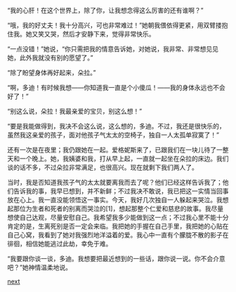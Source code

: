 
“我的心肝！在这个世界上，除了你，让我想念得这么厉害的还有谁啊？”

“哦，我的好丈夫！我十分高兴，可也非常难过！”她朝我偎依得更紧，用双臂搂抱住我。她又笑又哭，然后才安静下来，觉得非常快乐。

“一点没错！”她说，“你只需把我的情意告诉她，对她说，我非常、非常想见见她，此外我就没有别的愿望了。”

“除了盼望身体再好起来，朵拉。”

“啊，多迪！有时候我想——你知道我一直是个小傻瓜！——我的身体永远也不会好了！”

“别这么说，朵拉！我最亲爱的宝贝，别这么想！”

“要是我能做得到，我决不会这么说，这么想的，多迪。不过，我还是很快乐的，虽然我这亲爱的孩子，面对他孩子气太太的空椅子，独自一人太孤单寂寞了！”

还有一次是在夜里；我仍跟她在一起。爱格妮斯来了，已跟我们在一块儿待了一整天和一个晚上。她，我姨婆和我，打从早上起，一直就一起坐在朵拉的床边。我们谈的话不多，不过朵拉非常满足，也很高兴。现在就剩下我们两人了。

当时，我是否知道我孩子气的太太就要离我而去了呢？他们已经这样告诉我了；他们告诉我的事，我早已想到，并不新鲜；不过我决不敢说，我已把这一实情当回事放在心上。我一直没能领悟这一事实。今天，我好几次独自一人躲起来哭泣。我想起那位为生者和死者的别离而哭泣的[1]，想起那整个仁爱和慈悲的故事。我尽量想使自己达观，尽量安慰自己。我希望我多少能做到这一点；不过我心里不能十分肯定的是，生离死别是否一定会来临。我把她的手握在自己手里，我把她的心贴在自己心窝，我看到了她对我强烈地洋溢着的爱。我心中一直有个朦胧不散的影子在徘徊，相信她能逃过此劫，幸免于难。

“我要跟你谈一谈，多迪。我想要把最近想到的一些话，跟你说一说。你不会介意吧？”她神情温柔地说。

[next](page679)